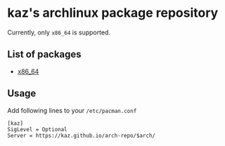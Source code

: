 # kaz's archlinux package repository

Currently, only `x86_64` is supported.

## List of packages

- [x86_64](https://github.com/kaz/arch-repo/tree/gh-pages/x86_64)

## Usage

Add following lines to your `/etc/pacman.conf`

```
[kaz]
SigLevel = Optional
Server = https://kaz.github.io/arch-repo/$arch/
```

